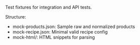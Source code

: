 Test fixtures for integration and API tests.

Structure:
- mock-products.json: Sample raw and normalized products
- mock-recipe.json: Minimal valid recipe config
- mock-html/: HTML snippets for parsing


